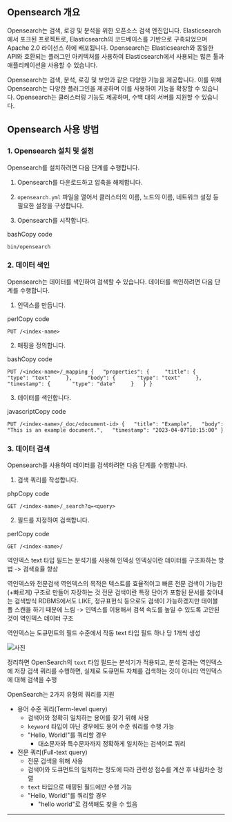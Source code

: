 ## Opensearch 개요

Opensearch는 검색, 로깅 및 분석을 위한 오픈소스 검색 엔진입니다. Elasticsearch에서 포크된 프로젝트로, Elasticsearch의 코드베이스를 기반으로 구축되었으며 Apache 2.0 라이선스 하에 배포됩니다. Opensearch는 Elasticsearch와 동일한 API와 호환되는 플러그인 아키텍처를 사용하여 Elasticsearch에서 사용되는 많은 툴과 애플리케이션을 사용할 수 있습니다.

Opensearch는 검색, 분석, 로깅 및 보안과 같은 다양한 기능을 제공합니다. 이를 위해 Opensearch는 다양한 플러그인을 제공하며 이를 사용하여 기능을 확장할 수 있습니다. Opensearch는 클러스터링 기능도 제공하며, 수백 대의 서버를 지원할 수 있습니다.

## Opensearch 사용 방법

### 1. Opensearch 설치 및 설정

Opensearch를 설치하려면 다음 단계를 수행합니다.

1.  Opensearch를 다운로드하고 압축을 해제합니다.
    
2.  `opensearch.yml` 파일을 열어서 클러스터의 이름, 노드의 이름, 네트워크 설정 등 필요한 설정을 구성합니다.
    
3.  Opensearch를 시작합니다.
    

bashCopy code

`bin/opensearch`

### 2. 데이터 색인

Opensearch는 데이터를 색인하여 검색할 수 있습니다. 데이터를 색인하려면 다음 단계를 수행합니다.

1.  인덱스를 만듭니다.

perlCopy code

`PUT /<index-name>`

2.  매핑을 정의합니다.

bashCopy code

`PUT /<index-name>/_mapping {   "properties": {     "title": {       "type": "text"     },     "body": {       "type": "text"     },     "timestamp": {       "type": "date"     }   } }`

3.  데이터를 색인합니다.

javascriptCopy code

`PUT /<index-name>/_doc/<document-id> {   "title": "Example",   "body": "This is an example document.",   "timestamp": "2023-04-07T10:15:00" }`

### 3. 데이터 검색

Opensearch를 사용하여 데이터를 검색하려면 다음 단계를 수행합니다.

1.  검색 쿼리를 작성합니다.

phpCopy code

`GET /<index-name>/_search?q=<query>`

2.  필드를 지정하여 검색합니다.

perlCopy code

`GET /<index-name>/`



역인덱스
text 타입 필드는 분석기를 사용해 인덱싱
인덱싱이란 데이터를 구조화하는 방법 -> 검색효율 향상


역인덱스와 전문검색
역인덱스의 목적은 텍스트를 효율적이고 빠른 전문 검색이 가능한(+빠르게) 구조로 만들어 자장하는 것
전문 검색이란 특정 단어가 포함된 문서를 찾아내는 검색방식
RDBMS에서도 LIKE, 정규표현식 등으로도 검색이 가능하겠지만 테이블 풀 스캔을 하기 때문에 느림
-> 인덱스를 이용해서 검색 속도를 높일 수 있도록 고안된 것이 역인덱스 데이터 구조

역인덱스는 도큐먼트의 필드 수준에서 작동
text 타입 필드 하나 당 1개씩 생성

![사진](https://yoonsung.notion.site/image/https%3A%2F%2Fs3-us-west-2.amazonaws.com%2Fsecure.notion-static.com%2F5272dc8c-c31b-4574-85e5-b74a41a90155%2FUntitled.png?id=51311c77-a6e8-46f1-a245-0dc478a14d8b&table=block&spaceId=5d897442-979a-4711-9adc-3bdaa80aace1&width=1760&userId=&cache=v2)


정리하면 OpenSearch의 `text` 타입 필드는 분석기가 적용되고, 분석 결과는 역인덱스에 저장
검색 쿼리를 수행하면, 실제로 도큐먼트 자체를 검색하는 것이 아니라 역인덱스에 대해 검색을 수행


OpenSearch는 2가지 유형의 쿼리를 지원
- 용어 수준 쿼리(Term-level query)
	- 검색어와 정확히 일치하는 용어를 찾기 위해 사용
	- `keyword` 타입이 아닌 경우에도 용어 수준 쿼리를 수행 가능
	- "Hello, World!"를 쿼리할 경우
		- 대소문자와 특수문자까지 정확하게 일치하는 검색어로 쿼리
- 전문 쿼리(Full-text query)
	- 전문 검색을 위해 사용
	- 검색어와 도큐먼트의 일치하는 정도에 따라 관련성 점수를 계산 후 내림차순 정렬
	- `text` 타입으로 매핑된 필드에만 수행 가능
	- "Hello, World!"를 쿼리할 경우
		- "hello world"로 검색해도 찾을 수 있음

---

